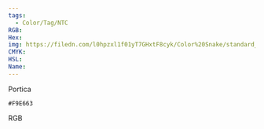 ```yaml
---
tags:
  - Color/Tag/NTC
RGB:
Hex:
img: https://filedn.com/l0hpzxl1f01yT7GHxtF8cyk/Color%20Snake/standard_csv_to_svg/%23/F9E663.svg
CMYK:
HSL:
Name:
---
```

Portica
```palette
#F9E663
```
RGB
